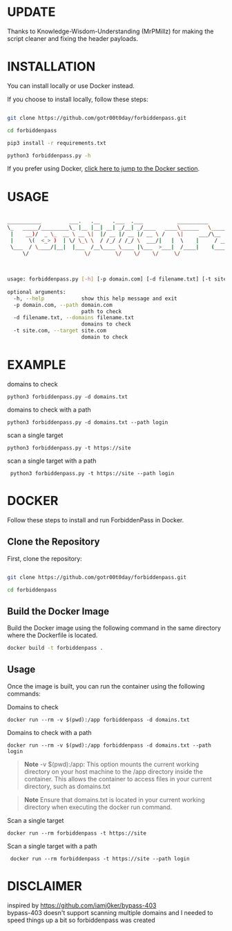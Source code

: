 # UPDATE 

Thanks to Knowledge-Wisdom-Understanding (MrPMillz) for making the script cleaner and fixing the header payloads.

# INSTALLATION

You can install locally or use Docker instead.

If you choose to install locally, follow these steps:

```bash

git clone https://github.com/gotr00t0day/forbiddenpass.git

cd forbiddenpass

pip3 install -r requirements.txt

python3 forbiddenpass.py -h

```

If you prefer using Docker, [click here to jump to the Docker section](#DOCKER).


# USAGE 

```bash

___________         ___.   .__    .___  .___           __________                                        
\_   _____/_________\_ |__ |__| __| _/__| _/____   ____\______   \_____    ______ ______                 
 |    __)/  _ \_  __ \ __ \|  |/ __ |/ __ |/ __ \ /    \|     ___/\__  \  /  ___//  ___/                 
 |     \(  <_> )  | \/ \_\ \  / /_/ / /_/ \  ___/|   |  \    |     / __ \_\___ \ \___ \                  
 \___  / \____/|__|  |___  /__\____ \____ |\___  >___|  /____|    (____  /____  >____  >                 
     \/                  \/        \/    \/    \/     \/               \/     \/     \/   v1.0           
                                                                                                         
                                                                                                         
                                                                                                         
usage: forbiddenpass.py [-h] [-p domain.com] [-d filename.txt] [-t site.com]                             
                                                                                                         
optional arguments:                                                                                      
  -h, --help            show this help message and exit                                                  
  -p domain.com, --path domain.com                                                                       
                        path to check                                                                    
  -d filename.txt, --domains filename.txt                                                                
                        domains to check                                                                 
  -t site.com, --target site.com                                                                         
                        domain to check 
 ```
 
 # EXAMPLE
 
 domains to check
 ```
 python3 forbiddenpass.py -d domains.txt
 ```
 domains to check with a path
 ```
 python3 forbiddenpass.py -d domains.txt --path login
 ```
 scan a single target
 ```
 python3 forbiddenpass.py -t https://site
 ```
 scan a single target with a path
 ```
  python3 forbiddenpass.py -t https://site --path login
 ````

# DOCKER

Follow these steps to install and run ForbiddenPass in Docker.

## Clone the Repository

First, clone the repository:

```bash

git clone https://github.com/gotr00t0day/forbiddenpass.git

cd forbiddenpass
```
## Build the Docker Image

Build the Docker image using the following command in the same directory where the Dockerfile is located.

```bash
docker build -t forbiddenpass .
```
## Usage

Once the image is built, you can run the container using the following commands:

 Domains to check
 ```
 docker run --rm -v $(pwd):/app forbiddenpass -d domains.txt
 ```

 Domains to check with a path
 ```
 docker run --rm -v $(pwd):/app forbiddenpass -d domains.txt --path login
 ```


 > **Note**
-v $(pwd):/app: This option mounts the current working directory on your host machine to the /app directory inside the container. This allows the container to access files in your current directory, such as domains.txt

 > **Note**
Ensure that domains.txt is located in your current working directory when executing the docker run command.
 
Scan a single target
 ```
docker run --rm forbiddenpass -t https://site
 ```
Scan a single target with a path
 ```
  docker run --rm forbiddenpass -t https://site --path login
 ````

# DISCLAIMER

inspired by https://github.com/iamj0ker/bypass-403 </br>
bypass-403 doesn't support scanning multiple domains and I needed to speed things up a bit so forbiddenpass was created
